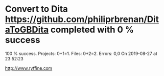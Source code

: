 # Convert to Dita https://github.com/philiprbrenan/DitaToGBDita  completed with 0 % success

100 % success. Projects: 0+1=1.  Files: 0+2=2. Errors: 0,0  On 2019-08-27 at 23:52:23





http://www.ryffine.com
